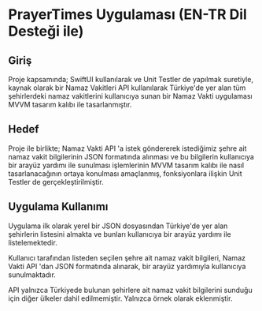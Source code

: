 
# PrayerTimes Uygulaması (EN-TR Dil Desteği ile)

## Giriş
Proje kapsamında; SwiftUI kullanılarak ve Unit Testler de yapılmak suretiyle, kaynak olarak bir Namaz Vakitleri API kullanılarak Türkiye'de yer alan tüm şehirlerdeki namaz vakitlerini kullanıcıya sunan bir Namaz Vakti uygulaması MVVM tasarım kalıbı ile tasarlanmıştır. 

## Hedef
Proje ile birlikte; Namaz Vakti API 'a istek göndererek istediğimiz şehre ait namaz vakit bilgilerinin JSON formatında alınması ve bu bilgilerin kullanıcıya bir arayüz yardımı ile sunulması işlemlerinin MVVM tasarım kalıbı ile nasıl tasarlanacağının ortaya konulması amaçlanmış, fonksiyonlara ilişkin Unit Testler de gerçekleştirilmiştir.

## Uygulama Kullanımı
Uygulama ilk olarak yerel bir JSON dosyasından Türkiye'de yer alan şehirlerin listesini almakta ve bunları kullanıcıya bir arayüz yardımı ile listelemektedir.

Kullanıcı tarafından listeden seçilen şehre ait namaz vakit bilgileri, Namaz Vakti API 'dan JSON formatında alınarak, bir arayüz yardımıyla kullanıcıya sunulmaktadır.

API yalnızca Türkiyede bulunan şehirlere ait namaz vakit bilgilerini sunduğu için diğer ülkeler dahil edilmemiştir. Yalnızca örnek olarak eklenmiştir.
